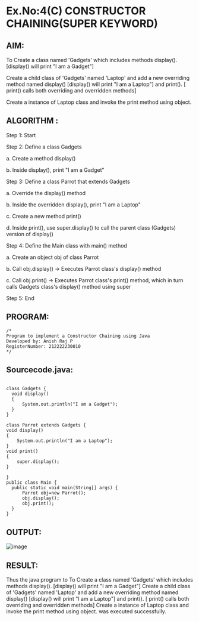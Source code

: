 # Ex.No:4(C)    CONSTRUCTOR CHAINING(SUPER KEYWORD)

## AIM:
To Create a class named 'Gadgets' which includes methods display(). [display() will print "I am a Gadget"]

Create a child class of 'Gadgets' named 'Laptop' and add a new overriding method named display() [display() will print "I am a Laptop"]  and print(). [ print() calls both overriding and overridden methods]

Create a instance of Laptop class and invoke the print method using object.

## ALGORITHM :

Step 1: Start

Step 2: Define a class Gadgets

a. Create a method display()

b. Inside display(), print "I am a Gadget"

Step 3: Define a class Parrot that extends Gadgets

a. Override the display() method

b. Inside the overridden display(), print "I am a Laptop"

c. Create a new method print()

d. Inside print(), use super.display() to call the parent class (Gadgets) version of display()

Step 4: Define the Main class with main() method

a. Create an object obj of class Parrot

b. Call obj.display() → Executes Parrot class's display() method

c. Call obj.print() → Executes Parrot class's print() method, which in turn calls Gadgets class's display() method using super

Step 5: End



## PROGRAM:
 ```
/*
Program to implement a Constructor Chaining using Java
Developed by: Anish Raj P
RegisterNumber: 212222230010
*/
```

## Sourcecode.java:

```

class Gadgets {
  void display()
  {
      System.out.println("I am a Gadget");
  }
}

class Parrot extends Gadgets { 
void display()
{
    System.out.println("I am a Laptop");
}
void print()
{
    super.display();
}
  
}
public class Main {
  public static void main(String[] args) {
      Parrot obj=new Parrot();
      obj.display();
      obj.print();
  }
}

```

## OUTPUT:

![image](https://github.com/user-attachments/assets/240c300f-e074-4f6e-ba85-ca586e2ca81c)


## RESULT:
Thus the java program to To Create a class named 'Gadgets' which includes methods display(). [display() will print "I am a Gadget"] Create a child class of 'Gadgets' named 'Laptop' and add a new overriding method named display() [display() will print "I am a Laptop"]  and print(). [ print() calls both overriding and overridden methods] Create a instance of Laptop class and invoke the print method using object. was executed successfully.



